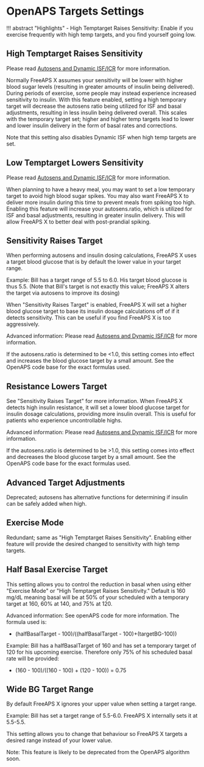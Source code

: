 # OpenAPS Targets Settings
!!! abstract "Highlights"
    - High Temptarget Raises Sensitivity: Enable if you exercise frequently with high temp targets, and you find yourself going low.

## High Temptarget Raises Sensitivity
Please read [Autosens and Dynamic ISF/ICR](../concepts/autosens-dynamic.md) for more information.

Normally FreeAPS X assumes your sensitivity will be lower with higher blood sugar levels (resulting in greater amounts of insulin being delivered). During periods of exercise, some people may instead experience increased sensitivity to insulin. With this feature enabled, setting a high temporary target will decrease the autosens ratio being utilized for ISF and basal adjustments, resulting in less insulin being delivered overall. This scales with the temporary target set; higher and higher temp targets lead to lower and lower insulin delivery in the form of basal rates and corrections. 

Note that this setting also disables Dynamic ISF when high temp targets are set.

## Low Temptarget Lowers Sensitivity
Please read [Autosens and Dynamic ISF/ICR](../concepts/autosens-dynamic.md) for more information.

When planning to have a heavy meal, you may want to set a low temporary target to avoid high blood sugar spikes. You may also want FreeAPS X to deliver more insulin during this time to prevent meals from spiking too high. Enabling this feature will increase your autosens.ratio, which is utilized for ISF and basal adjustments, resulting in greater insulin delivery. This will allow FreeAPS X to better deal with post-prandial spiking.

## Sensitivity Raises Target
When performing autosens and insulin dosing calculations, FreeAPS X uses a target blood glucose that is by default the lower value in your target range.

Example: Bill has a target range of 5.5 to 6.0. His target blood glucose is thus 5.5. (Note that Bill's target is not exactly this value; FreeAPS X alters the target via autosens to improve its dosing)

When "Sensitivity Raises Target" is enabled, FreeAPS X will set a higher blood glucose target to base its insulin dosage calculations off of if it detects sensitivity. This can be useful if you find FreeAPS X is too aggressively.

Advanced information:
Please read [Autosens and Dynamic ISF/ICR](../concepts/autosens-dynamic.md) for more information.

If the autosens.ratio is determined to be <1.0, this setting comes into effect and increases the blood glucose target by a small amount. See the OpenAPS code base for the exact formulas used.

## Resistance Lowers Target
See "Sensitivity Raises Target" for more information. When FreeAPS X detects high insulin resistance, it will set a lower blood glucose target for insulin dosage calculations, providing more insulin overall. This is useful for patients who experience uncontrollable highs.

Advanced information:
Please read [Autosens and Dynamic ISF/ICR](../concepts/autosens-dynamic.md) for more information.

If the autosens.ratio is determined to be >1.0, this setting comes into effect and decreases the blood glucose target by a small amount. See the OpenAPS code base for the exact formulas used.

## Advanced Target Adjustments
Deprecated; autosens has alternative functions for determining if insulin can be safely added when high.

## Exercise Mode
Redundant; same as "High Temptarget Raises Sensitivity". Enabling either feature will provide the desired changed to sensitivity with high temp targets.

## Half Basal Exercise Target
This setting allows you to control the reduction in basal when using either "Exercise Mode" or "High Temptarget Raises Sensitivity." Default is 160 mg/dL meaning basal will be at 50% of your scheduled with a temporary target at 160, 60% at 140, and 75% at 120.

Advanced information:
See openAPS code for more information. The formula used is:

- (halfBasalTarget - 100)/((halfBasalTarget - 100)+(targetBG-100))

Example: Bill has a halfBasalTarget of 160 and has set a temporary target of 120 for his upcoming exercise. Therefore only 75% of his scheduled basal rate will be provided:

- (160 - 100)/((160 - 100) + (120 - 100)) = 0.75

## Wide BG Target Range
By default FreeAPS X ignores your upper value when setting a target range. 

Example: Bill has set a target range of 5.5-6.0. FreeAPS X internally sets it at 5.5-5.5.

This setting allows you to change that behaviour so FreeAPS X targets a desired range instead of your lower value.

Note: This feature is likely to be deprecated from the OpenAPS algorithm soon.
